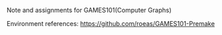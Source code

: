 Note and assignments for GAMES101(Computer Graphs)

Environment references: https://github.com/roeas/GAMES101-Premake